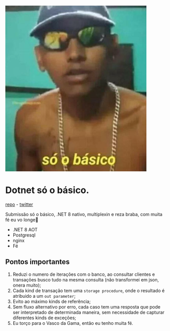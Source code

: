 ![so_o_basico](./so_o_basico.png)

#  Dotnet só o básico.

[repo](https://github.com/offpepe/rinha-2024-q1) - [twitter](https://twitter.com/Offplayer_G)

Submissão só o básico, .NET 8 nativo, multiplexin e reza braba, com muita fé eu vo longe🙏

- .NET 8 AOT
- Postgresql
- nginx
- Fé



## Pontos importantes

1. Reduzi o numero de iterações com o banco, ao consultar clientes e transações busco tudo na mesma consulta (não transformei em json, onera muito);
2. Cada kind de transação tem uma ``storage procedure``, onde o resultado é atribuido a um ``out parameter``;
3. Evito ao máximo kinds de referência;
4. Sem fluxo alternativo por erro, cada caso tem uma resposta que pode ser interpretado de determinada maneira, sem necessidade de capturar diferentes kinds de exceções;
5. Eu torço para o Vasco da Gama, então eu tenho muita fé.

